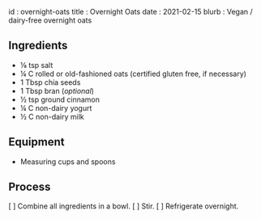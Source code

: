 id         : overnight-oats
title      : Overnight Oats
date       : 2021-02-15
blurb      : Vegan / dairy-free overnight oats

## Ingredients

* &frac18; tsp salt
* &frac14; C rolled or old-fashioned oats (certified gluten free, if necessary)
* 1 Tbsp chia seeds
* 1 Tbsp bran (*optional*)
* &frac12; tsp ground cinnamon
* &frac14; C non-dairy yogurt
* &frac12; C non-dairy milk

## Equipment

* Measuring cups and spoons

## Process

[ ] Combine all ingredients in a bowl.
[ ] Stir.
[ ] Refrigerate overnight.
